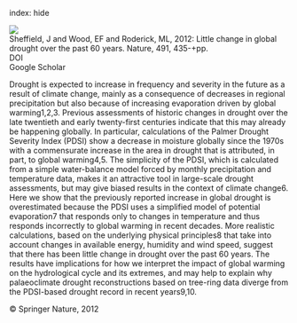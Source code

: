 index: hide

<div class="Citation">
    <div class="Citation-thumb CitationThumb-linked"  data-href="https://doi.org/10.1038/nature11575">
      <img src="https://static.claimspace.cloud/climate-study-static/refs/thumbs/2/Sheffield_et_al_2012-thumb.png" />
    </div>

  <div class="Citation-body">
    <div class="Citation-text">Sheffield, J and Wood, EF and Roderick, ML, 2012: Little change in global drought over the past 60 years. <span class="Article-journal">Nature, </span><span class="Article-volume">491, </span>435-+pp.</div>
    <div class="Citation-links">
      <div class="CitationLink" data-href="https://doi.org/10.1038/nature11575">
        <div class="CitationLink-icon CitationLink-Doi"></div>
        <div class="CitationLink-text">DOI</div>
      </div>
      <div class="CitationLink" data-href="https://scholar.google.com/scholar?q=10.1038/nature11575">
        <div class="CitationLink-icon CitationLink-Scholar"></div>
        <div class="CitationLink-text">Google Scholar</div>
      </div>
    </div>
  </div>
</div>

Drought is expected to increase in frequency and severity in the future as a result of climate change, mainly as a consequence of decreases in regional precipitation but also because of increasing evaporation driven by global warming1,2,3. Previous assessments of historic changes in drought over the late twentieth and early twenty-first centuries indicate that this may already be happening globally. In particular, calculations of the Palmer Drought Severity Index (PDSI) show a decrease in moisture globally since the 1970s with a commensurate increase in the area in drought that is attributed, in part, to global warming4,5. The simplicity of the PDSI, which is calculated from a simple water-balance model forced by monthly precipitation and temperature data, makes it an attractive tool in large-scale drought assessments, but may give biased results in the context of climate change6. Here we show that the previously reported increase in global drought is overestimated because the PDSI uses a simplified model of potential evaporation7 that responds only to changes in temperature and thus responds incorrectly to global warming in recent decades. More realistic calculations, based on the underlying physical principles8 that take into account changes in available energy, humidity and wind speed, suggest that there has been little change in drought over the past 60 years. The results have implications for how we interpret the impact of global warming on the hydrological cycle and its extremes, and may help to explain why palaeoclimate drought reconstructions based on tree-ring data diverge from the PDSI-based drought record in recent years9,10.

<div class="Citation-copy">
&copy; Springer Nature, 2012
</div>